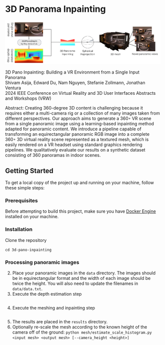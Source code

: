 <!-- PROJECT SHIELDS -->
<!--
*** I'm using markdown "reference style" links for readability.
*** Reference links are enclosed in brackets [ ] instead of parentheses ( ).
*** See the bottom of this document for the declaration of the reference variables
*** for contributors-url, forks-url, etc. This is an optional, concise syntax you may use.
*** https://www.markdownguide.org/basic-syntax/#reference-style-links
-->
# 3D Panorama Inpainting

<!-- ABOUT THE PROJECT -->

![image](docs/assets/model.png)

3D Pano Inpainting: Building a VR Environment from a Single Input Panorama<br>
Shivam Asija, Edward Du, Nam Nguyen, Stefanie Zollmann, Jonathan Ventura<br>
2024 IEEE Conference on Virtual Reality and 3D User Interfaces Abstracts and Workshops (VRW)

Abstract:
Creating 360-degree 3D content is challenging because it requires either a multi-camera rig or a collection of many images taken from different perspectives. Our approach aims to generate a 360◦ VR scene from a single panoramic image using a learning-based inpainting method adapted for panoramic content. We introduce a pipeline capable of transforming an equirectangular panoramic RGB image into a complete 360◦ 3D virtual reality scene represented as a textured mesh, which is easily rendered on a VR headset using standard graphics rendering pipelines. We qualitatively evaluate our results on a synthetic dataset consisting of 360 panoramas in indoor scenes.


<!-- GETTING STARTED -->

## Getting Started

To get a local copy of the project up and running on your machine, follow these simple steps:

### Prerequisites

Before attempting to build this project, make sure you have [Docker Engine](https://docs.docker.com/engine/install/) installed on your machine.

### Installation

Clone the repository
   ```git clone https://github.com/jonathanventura/3d-pano-inpainting.git
   cd 3d-pano-inpainting
   ```

### Processing panoramic images

2. Place your panoramic images in the ```data``` directory.  The images should be in equirectangular format and the width of each image should be twice the height.  You will also need to update the filenames in ```data/data.txt```.
3. Execute the depth estimation step
   ```sh depth-estimation/run_360monodepth.sh
   ```
4. Execute the meshing and inpainting step
   ```sh inpainting/run_3d_photo_inpainting.sh
   ```
5. The results are placed in the ```results``` directory.
6. Optionally re-scale the mesh according to the known height of the camera off of the ground:
   ```python mesh/estimate_scale_histogram.py <input mesh> <output mesh> [--camera_height <height>]```
